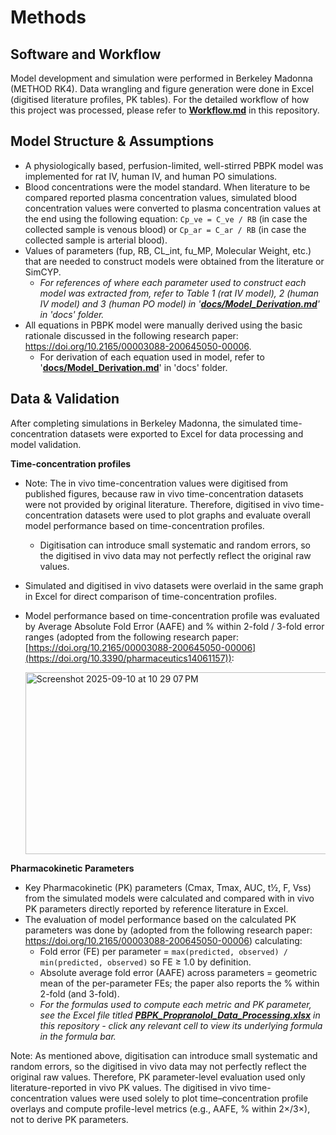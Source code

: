 # Methods

## Software and Workflow
Model development and simulation were performed in Berkeley Madonna (METHOD RK4). Data wrangling and figure generation were done in Excel (digitised literature profiles, PK tables). For the detailed workflow of how this project was processed, please refer to **[Workflow.md](Workflow.md)** in this repository.  


## Model Structure & Assumptions
- A physiologically based, perfusion-limited, well-stirred PBPK model was implemented for rat IV, human IV, and human PO simulations.
- Blood concentrations were the model standard. When literature to be compared reported plasma concentration values, simulated blood concentration values were converted to plasma concentration values at the end using the following equation: `Cp_ve = C_ve / RB` (in case the collected sample is venous blood) or `Cp_ar = C_ar / RB` (in case the collected sample is arterial blood).
- Values of parameters (fup, RB, CL_int, fu_MP, Molecular Weight, etc.) that are needed to construct models were obtained from the literature or SimCYP.
  - *For references of where each parameter used to construct each model was extracted from, refer to Table 1 (rat IV model), 2 (human IV model) and 3 (human PO model) in '**[docs/Model_Derivation.md](docs/Model_Derivation)**' in 'docs' folder.*
- All equations in PBPK model were manually derived using the basic rationale discussed in the following research paper: https://doi.org/10.2165/00003088-200645050-00006.
  - For derivation of each equation used in model, refer to '**[docs/Model_Derivation.md](docs/Model_Derivation)**' in 'docs' folder.


## Data & Validation
After completing simulations in Berkeley Madonna, the simulated time-concentration datasets were exported to Excel for data processing and model validation. 

**Time-concentration profiles**
- Note: The in vivo time-concentration values were digitised from published figures, because raw in vivo time-concentration datasets were not provided by original literature. Therefore, digitised in vivo time-concentration datasets were used to plot graphs and evaluate overall model performance based on time-concentration profiles.
    - Digitisation can introduce small systematic and random errors, so the digitised in vivo data may not perfectly reflect the original raw values. 
- Simulated and digitised in vivo datasets were overlaid in the same graph in Excel for direct comparison of time-concentration profiles.  
- Model performance based on time-concentration profile was evaluated by Average Absolute Fold Error (AAFE) and % within 2-fold / 3-fold error ranges (adopted from the following research paper: [https://doi.org/10.2165/00003088-200645050-00006](https://doi.org/10.3390/pharmaceutics14061157)):

   <img width="631" height="291" alt="Screenshot 2025-09-10 at 10 29 07 PM" src="https://github.com/user-attachments/assets/799af2d3-9e5e-4f78-bbb7-2e261a5cb61f" />

**Pharmacokinetic Parameters**
- Key Pharmacokinetic (PK) parameters (Cmax, Tmax, AUC, t½, F, Vss) from the simulated models were calculated and compared with in vivo PK parameters directly reported by reference literature in Excel.
- The evaluation of model performance based on the calculated PK parameters was done by (adopted from the following research paper: https://doi.org/10.2165/00003088-200645050-00006) calculating:
  - Fold error (FE) per parameter = `max(predicted, observed) / min(predicted, observed)` so FE ≥ 1.0 by definition.
  - Absolute average fold error (AAFE) across parameters = geometric mean of the per-parameter FEs; the paper also reports the % within 2-fold (and 3-fold).
  - *For the formulas used to compute each metric and PK parameter, see the Excel file titled **[PBPK_Propranolol_Data_Processing.xlsx](/PBPK_Propranolol_Data_Processing.xlsx)** in this repository - click any relevant cell to view its underlying formula in the formula bar.*

Note: As mentioned above, digitisation can introduce small systematic and random errors, so the digitised in vivo data may not perfectly reflect the original raw values. Therefore, PK parameter-level evaluation used only literature-reported in vivo PK values. The digitised in vivo time-concentration values were used solely to plot time–concentration profile overlays and compute profile-level metrics (e.g., AAFE, % within 2×/3×), not to derive PK parameters.
    

